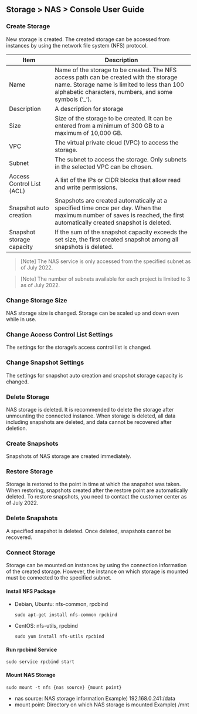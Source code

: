 ## Storage > NAS > Console User Guide

### Create Storage

New storage is created. The created storage can be accessed from instances by using the network file system (NFS) protocol.

| Item | Description | 
| -- | -- | 
| Name | Name of the storage to be created. The NFS access path can be created with the storage name. Storage name is limited to less than 100 alphabetic characters, numbers, and some symbols (‘_’). |
| Description | A description for storage |
| Size | Size of the storage to be created. It can be entered from a minimum of 300 GB to a maximum of 10,000 GB. | 
| VPC | The virtual private cloud (VPC) to access the storage. | 
| Subnet | The subnet to access the storage. Only subnets in the selected VPC can be chosen. | 
| Access Control List (ACL) | A list of the IPs or CIDR blocks that allow read and write permissions. | 
| Snapshot auto creation | Snapshots are created automatically at a specified time once per day. When the maximum number of saves is reached, the first automatically created snapshot is deleted.  |
| Snapshot storage capacity | If the sum of the snapshot capacity exceeds the set size, the first created snapshot among all snapshots is deleted. |

> [Note] The NAS service is only accessed from the specified subnet as of July 2022.

> [Note] The number of subnets available for each project is limited to 3 as of July 2022.



### Change Storage Size

NAS storage size is changed. Storage can be scaled up and down even while in use.

### Change Access Control List Settings

The settings for the storage’s access control list is changed.

### Change Snapshot Settings

The settings for snapshot auto creation and snapshot storage capacity is changed.


### Delete Storage

NAS storage is deleted. 
It is recommended to delete the storage after unmounting the connected instance. 
When storage is deleted, all data including snapshots are deleted, and data cannot be recovered after deletion. 

### Create Snapshots

Snapshots of NAS storage are created immediately.

### Restore Storage

Storage is restored to the point in time at which the snapshot was taken. 
When restoring, snapshots created after the restore point are automatically deleted. 
To restore snapshots, you need to contact the customer center as of July 2022.

### Delete Snapshots

A specified snapshot is deleted.
Once deleted, snapshots cannot be recovered.


### Connect Storage
Storage can be mounted on instances by using the connection information of the created storage. However, the instance on which storage is mounted must be connected to the specified subnet.


#### Install NFS Package 

* Debian, Ubuntu: nfs-common, rpcbind  
  ```
  sudo apt-get install nfs-common rpcbind
  ```
* CentOS: nfs-utils, rpcbind  
  ```
  sudo yum install nfs-utils rpcbind
  ```

#### Run rpcbind Service 

```
sudo service rpcbind start
```

#### Mount NAS Storage

```
sudo mount -t nfs {nas source} {mount point}
```

* nas source: NAS storage information 
Example) 192.168.0.241:/data
* mount point: Directory on which NAS storage is mounted 
Example) /mnt


